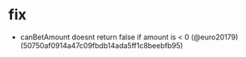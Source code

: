 # fix

* canBetAmount doesnt return false if amount is < 0 (@euro20179) (50750af0914a47c09fbdb14ada5ff1c8beebfb95)


